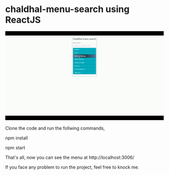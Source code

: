 # chaldhal-menu-search using ReactJS

![ChaldalDemo](https://github.com/gsayem/chaldhal-menu-search/blob/master/ChaldalDemo.gif)

Clone the code and run the follwing commands,

npm install

npm start

That's all, now you can see the menu at http://localhost:3006/

If you face any problem to run the project, feel free to knock me.
